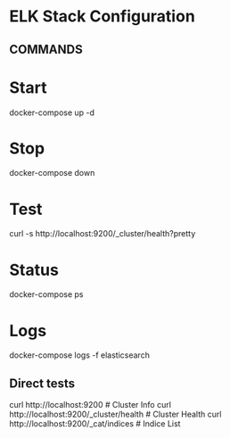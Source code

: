 # ELK Stack Configuration

## COMMANDS
# Start
docker-compose up -d
# Stop
docker-compose down
# Test
curl -s http://localhost:9200/_cluster/health?pretty
# Status
docker-compose ps
# Logs
docker-compose logs -f elasticsearch

## Direct tests
curl http://localhost:9200                    # Cluster Info
curl http://localhost:9200/_cluster/health    # Cluster Health
curl http://localhost:9200/_cat/indices       # Indice List
